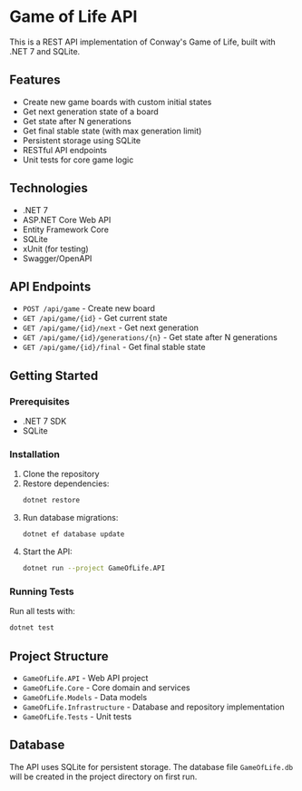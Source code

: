 # Game of Life API

This is a REST API implementation of Conway's Game of Life, built with .NET 7 and SQLite.

## Features

- Create new game boards with custom initial states
- Get next generation state of a board
- Get state after N generations
- Get final stable state (with max generation limit)
- Persistent storage using SQLite
- RESTful API endpoints
- Unit tests for core game logic

## Technologies

- .NET 7
- ASP.NET Core Web API
- Entity Framework Core
- SQLite
- xUnit (for testing)
- Swagger/OpenAPI

## API Endpoints

- `POST /api/game` - Create new board
- `GET /api/game/{id}` - Get current state
- `GET /api/game/{id}/next` - Get next generation
- `GET /api/game/{id}/generations/{n}` - Get state after N generations
- `GET /api/game/{id}/final` - Get final stable state

## Getting Started

### Prerequisites

- .NET 7 SDK
- SQLite

### Installation

1. Clone the repository
2. Restore dependencies:
   ```bash
   dotnet restore
   ```
3. Run database migrations:
   ```bash
   dotnet ef database update
   ```
4. Start the API:
   ```bash
   dotnet run --project GameOfLife.API
   ```

### Running Tests

Run all tests with:
```bash
dotnet test
```

## Project Structure

- `GameOfLife.API` - Web API project
- `GameOfLife.Core` - Core domain and services
- `GameOfLife.Models` - Data models
- `GameOfLife.Infrastructure` - Database and repository implementation
- `GameOfLife.Tests` - Unit tests

## Database

The API uses SQLite for persistent storage. The database file `GameOfLife.db` will be created in the project directory on first run.
